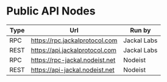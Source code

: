 # Public API Nodes

| Type | Url                            | Run by      |
|------|--------------------------------|-------------|
| RPC  | https://rpc.jackalprotocol.com | Jackal Labs |
| REST | https://api.jackalprotocol.com | Jackal Labs |
| RPC  | https://rpc-jackal.nodeist.net | Nodeist |
| REST | https://api-jackal.nodeist.net | Nodeist |
